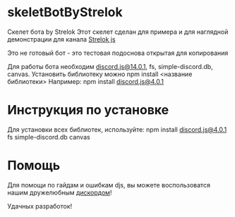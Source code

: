 # skeletBotByStrelok
 Скелет бота by Strelok
 Этот скелет сделан для примера и для наглядной демонстрации 
 для канала [Strelok js](https://www.youtube.com/channel/UCWlYRaFMCJ_WlFZyoR7-4Ag/ "Перейти на канал")
 
 Это не готовый бот - это тестовая подоснова открытая для копирования

 Для работы бота необходим discord.js@14.0.1, fs, simple-discord.db, canvas.
 Установить библиотеку можно npm install <название библиотеки>
 Например: npm install discord.js@4.0.1

# Инструкция по установке
 Для установки всех библиотек, используйте:
  npm install discord.js@4.0.1 fs simple-discord.db canvas

# Помощь

 Для помощи по гайдам и ошибкам djs, вы можете воспользоватся нашим дружелюбным [дискордом](https://discord.gg/tCZCJHwmV9)!
  
 Удачных разработок!
